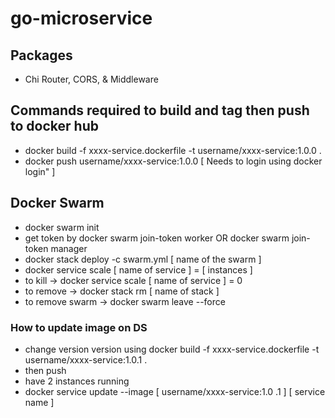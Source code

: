 # go-microservice

## Packages
- Chi Router, CORS, & Middleware

## Commands required to build and tag then push to docker hub
- docker build -f xxxx-service.dockerfile -t username/xxxx-service:1.0.0 .
- docker push username/xxxx-service:1.0.0 [ Needs to login using docker login" ]

## Docker Swarm
- docker swarm init
- get token by docker swarm join-token worker OR docker swarm join-token manager
- docker stack deploy -c swarm.yml [ name of the swarm ]
- docker service scale [ name of service ] = [ instances ]
- to kill -> docker service scale [ name of service ] = 0
- to remove -> docker stack rm [ name of stack ] 
- to remove swarm -> docker swarm leave --force

### How to update image on DS
- change version version using docker build -f xxxx-service.dockerfile -t username/xxxx-service:1.0.1 .
- then push
- have 2 instances running
- docker service update --image [ username/xxxx-service:1.0 .1 ] [ service name ] 